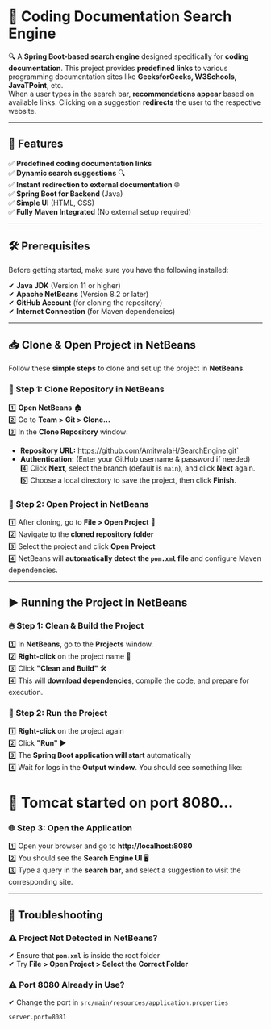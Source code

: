 # 📖 Coding Documentation Search Engine

🔍 A **Spring Boot-based search engine** designed specifically for **coding documentation**. This project provides **predefined links** to various programming documentation sites like **GeeksforGeeks, W3Schools, JavaTPoint**, etc.  
When a user types in the search bar, **recommendations appear** based on available links. Clicking on a suggestion **redirects** the user to the respective website.

---

## 🚀 Features

✅ **Predefined coding documentation links**  
✅ **Dynamic search suggestions** 🔍  
✅ **Instant redirection to external documentation** 🌐  
✅ **Spring Boot for Backend** (Java)  
✅ **Simple UI** (HTML, CSS)  
✅ **Fully Maven Integrated** (No external setup required)  

---

## 🛠️ Prerequisites

Before getting started, make sure you have the following installed:

✔ **Java JDK** (Version 11 or higher)  
✔ **Apache NetBeans** (Version 8.2 or later)  
✔ **GitHub Account** (for cloning the repository)  
✔ **Internet Connection** (for Maven dependencies)  

---

## 📥 Clone & Open Project in NetBeans  

Follow these **simple steps** to clone and set up the project in **NetBeans**.

### 🔹 Step 1: Clone Repository in NetBeans
1️⃣ **Open NetBeans** 🏠  
2️⃣ Go to **Team > Git > Clone...**  
3️⃣ In the **Clone Repository** window:  
   - **Repository URL:**  https://github.com/AmitwalaH/SearchEngine.git`  
   - **Authentication:** (Enter your GitHub username & password if needed)  
4️⃣ Click **Next**, select the branch (default is `main`), and click **Next** again.  
5️⃣ Choose a local directory to save the project, then click **Finish**.  

### 🔹 Step 2: Open Project in NetBeans
1️⃣ After cloning, go to **File > Open Project** 📂  
2️⃣ Navigate to the **cloned repository folder**  
3️⃣ Select the project and click **Open Project**  
4️⃣ NetBeans will **automatically detect the `pom.xml` file** and configure Maven dependencies.  

---

## ▶️ Running the Project in NetBeans  

### 🔥 Step 1: Clean & Build the Project
1️⃣ In **NetBeans**, go to the **Projects** window.  
2️⃣ **Right-click** on the project name 📁  
3️⃣ Click **"Clean and Build"** 🛠️  
4️⃣ This will **download dependencies**, compile the code, and prepare for execution.  

### 🎯 Step 2: Run the Project
1️⃣ **Right-click** on the project again  
2️⃣ Click **"Run"** ▶️  
3️⃣ The **Spring Boot application will start** automatically  
4️⃣ Wait for logs in the **Output window**. You should see something like:  


# 🎯 Tomcat started on port 8080...


### 🌐 Step 3: Open the Application
1️⃣ Open your browser and go to **http://localhost:8080**  
2️⃣ You should see the **Search Engine UI** 🖥️  
3️⃣ Type a query in the **search bar**, and select a suggestion to visit the corresponding site.  

---

## 📌 Troubleshooting  

### ⚠️ Project Not Detected in NetBeans?
✔ Ensure that **`pom.xml`** is inside the root folder  
✔ Try **File > Open Project > Select the Correct Folder**  

### ⚠️ Port 8080 Already in Use?
✔ Change the port in `src/main/resources/application.properties`  
```properties
server.port=8081

